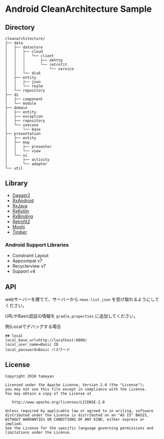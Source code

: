 # Android CleanArchitecture Sample

## Directory

```tree
cleanarchitecture/
├── data
│   ├── datastore
│   │   ├── cloud
│   │   │   └── client
│   │   │       ├── okhttp
│   │   │       └── retrofit
│   │   │           └── service
│   │   └── disk
│   ├── entity
│   │   ├── json
│   │   └── realm
│   └── repository
├── di
│   ├── component
│   └── module
├── domain
│   ├── entity
│   ├── exception
│   ├── repository
│   └── usecase
│       └── base
├── presentation
│   ├── entity
│   ├── mvp
│   │   ├── presenter
│   │   └── view
│   └── ui
│       ├── activity
│       └── adapter
└── util
```

## Library

- [Dagger2](https://github.com/google/dagger)
- [RxAndroid](https://github.com/ReactiveX/RxAndroid)
- [RxJava](https://github.com/ReactiveX/RxJava)
- [RxKotlin](https://github.com/ReactiveX/RxKotlin)
- [RxBinding](https://github.com/JakeWharton/RxBinding)
- [Retrofit2](https://github.com/square/retrofit)
- [Moshi](https://github.com/square/moshi)
- [Timber](https://github.com/JakeWharton/timber)

### Android Support Libraries

- Constraint Layout
- Appcompat v7
- Recyclerview v7
- Support v4

## API

webサーバーを建てて、サーバーから `news-list.json` を受け取れるようにしてください。

URLやBasic認証の情報を `gradle.properties` に追加してください。

例)Localでデバッグする場合

```gradle.properties
## local
local_base_url=http://localhost:8000/
local_user_name=Basic ID
local_password=Basic パスワード
```

## License

```LICENSE
Copyright 2018 tamayan

Licensed under the Apache License, Version 2.0 (the "License");
you may not use this file except in compliance with the License.
You may obtain a copy of the License at

   http://www.apache.org/licenses/LICENSE-2.0

Unless required by applicable law or agreed to in writing, software
distributed under the License is distributed on an "AS IS" BASIS,
WITHOUT WARRANTIES OR CONDITIONS OF ANY KIND, either express or implied.
See the License for the specific language governing permissions and
limitations under the License.
```
